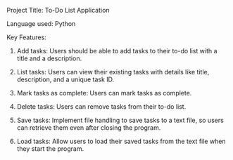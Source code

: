 Project Title: To-Do List Application

Language used: Python

Key Features:

1. Add tasks: Users should be able to add tasks to their to-do list with a title and a
description.

2. List tasks: Users can view their existing tasks with details like title, description, and a
   unique task ID.
   
3. Mark tasks as complete: Users can mark tasks as complete.

4. Delete tasks: Users can remove tasks from their to-do list.
   
5. Save tasks: Implement file handling to save tasks to a text file, so users can retrieve them
even after closing the program.

6. Load tasks: Allow users to load their saved tasks from the text file when they start the
program.

